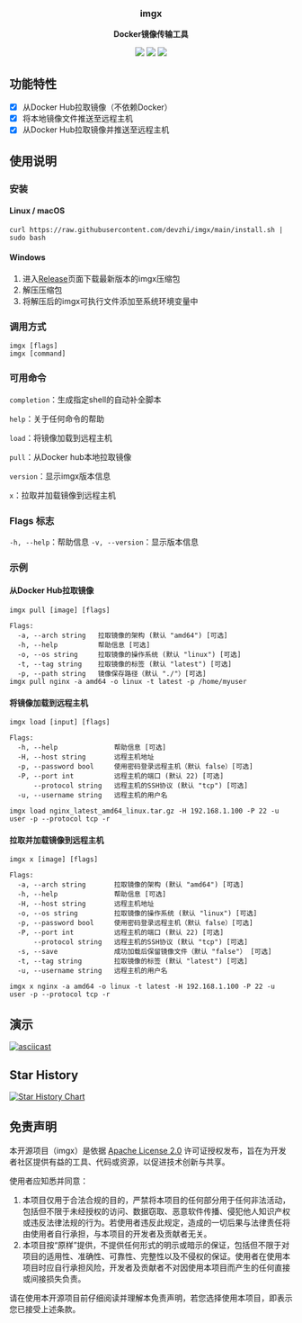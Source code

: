 <div align="center">
  <p>
    <h3>
      <b>
        imgx
      </b>
    </h3>
  </p>
  <p>
    <b>
      Docker镜像传输工具
    </b>
  </p>
  <p>
  <a href="https://github.com/devzhi/imgx/blob/main/LICENSE"><img src="https://img.shields.io/badge/license-APL2.0-blue.svg"></img></a>
  <a href="https://github.com/devzhi/imgx/pulls"><img src="https://img.shields.io/badge/Contributions-welcome-green?logo=github"></img></a>
  <a href="https://github.com/devzhi/imgx/releases/latest"><img src="https://img.shields.io/badge/Version-1.1.0-green.svg"></img></a>
  </p>
</div>

## 功能特性

- [x] 从Docker Hub拉取镜像（不依赖Docker）
- [x] 将本地镜像文件推送至远程主机
- [x] 从Docker Hub拉取镜像并推送至远程主机

## 使用说明

### 安装

#### Linux / macOS

```shell
curl https://raw.githubusercontent.com/devzhi/imgx/main/install.sh | sudo bash
```

#### Windows

1. 进入[Release](https://github.com/devzhi/imgx/releases/latest)页面下载最新版本的imgx压缩包
2. 解压压缩包
3. 将解压后的imgx可执行文件添加至系统环境变量中

### 调用方式

```shell
imgx [flags]
imgx [command]
```

### 可用命令

`completion`：生成指定shell的自动补全脚本

`help`：关于任何命令的帮助

`load`：将镜像加载到远程主机

`pull`：从Docker hub本地拉取镜像

`version`：显示imgx版本信息

`x`：拉取并加载镜像到远程主机

### Flags 标志

`-h, --help`：帮助信息
`-v, --version`：显示版本信息

### 示例

#### 从Docker Hub拉取镜像

```shell
imgx pull [image] [flags]

Flags:
  -a, --arch string   拉取镜像的架构 (默认 "amd64") [可选]
  -h, --help          帮助信息 [可选]
  -o, --os string     拉取镜像的操作系统 (默认 "linux") [可选]
  -t, --tag string    拉取镜像的标签 (默认 "latest") [可选]
  -p, --path string   镜像保存路径（默认 "./"）[可选]
imgx pull nginx -a amd64 -o linux -t latest -p /home/myuser
```

#### 将镜像加载到远程主机

```shell
imgx load [input] [flags]

Flags:
  -h, --help              帮助信息 [可选]
  -H, --host string       远程主机地址
  -p, --password bool     使用密码登录远程主机（默认 false）[可选]
  -P, --port int          远程主机的端口 (默认 22) [可选]
      --protocol string   远程主机的SSH协议 (默认 "tcp") [可选]
  -u, --username string   远程主机的用户名

imgx load nginx_latest_amd64_linux.tar.gz -H 192.168.1.100 -P 22 -u user -p --protocol tcp -r
```

#### 拉取并加载镜像到远程主机

```shell
imgx x [image] [flags]

Flags:
  -a, --arch string       拉取镜像的架构 (默认 "amd64") [可选]
  -h, --help              帮助信息 [可选]
  -H, --host string       远程主机地址
  -o, --os string         拉取镜像的操作系统 (默认 "linux") [可选]
  -p, --password bool     使用密码登录远程主机（默认 false）[可选]
  -P, --port int          远程主机的端口 (默认 22) [可选]
      --protocol string   远程主机的SSH协议 (默认 "tcp") [可选]
  -s, --save              成功加载后保留镜像文件（默认 "false"） [可选]
  -t, --tag string        拉取镜像的标签 (默认 "latest") [可选]
  -u, --username string   远程主机的用户名

imgx x nginx -a amd64 -o linux -t latest -H 192.168.1.100 -P 22 -u user -p --protocol tcp -r
```

## 演示

[![asciicast](https://asciinema.org/a/0qmsW2uROmLSeUMbJ4xyMqAEu.svg)](https://asciinema.org/a/0qmsW2uROmLSeUMbJ4xyMqAEu)

## Star History

[![Star History Chart](https://api.star-history.com/svg?repos=devzhi/imgx&type=Date)](https://star-history.com/#devzhi/imgx&Date)

## 免责声明

本开源项目（imgx）是依据 [Apache License 2.0](https://github.com/devzhi/imgx/blob/main/LICENSE)
许可证授权发布，旨在为开发者社区提供有益的工具、代码或资源，以促进技术创新与共享。

使用者应知悉并同意：

1. 本项目仅用于合法合规的目的，严禁将本项目的任何部分用于任何非法活动，包括但不限于未经授权的访问、数据窃取、恶意软件传播、侵犯他人知识产权或违反法律法规的行为。若使用者违反此规定，造成的一切后果与法律责任将由使用者自行承担，与本项目的开发者及贡献者无关。
2. 本项目按“原样”提供，不提供任何形式的明示或暗示的保证，包括但不限于对项目的适用性、准确性、可靠性、完整性以及不侵权的保证。使用者在使用本项目时应自行承担风险，开发者及贡献者不对因使用本项目而产生的任何直接或间接损失负责。

请在使用本开源项目前仔细阅读并理解本免责声明，若您选择使用本项目，即表示您已接受上述条款。